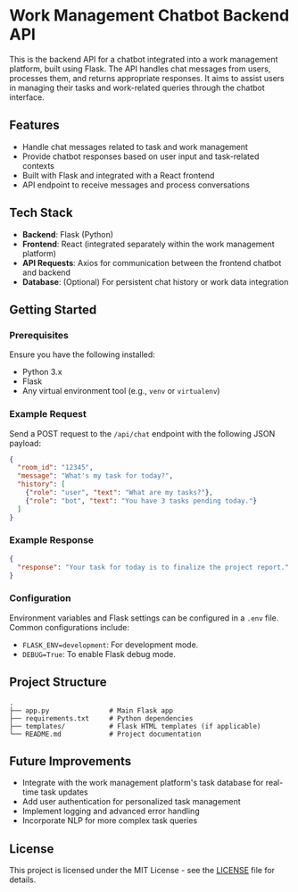 
# Work Management Chatbot Backend API

This is the backend API for a chatbot integrated into a work management platform, built using Flask. The API handles chat messages from users, processes them, and returns appropriate responses. It aims to assist users in managing their tasks and work-related queries through the chatbot interface.

## Features
- Handle chat messages related to task and work management
- Provide chatbot responses based on user input and task-related contexts
- Built with Flask and integrated with a React frontend
- API endpoint to receive messages and process conversations

## Tech Stack
- **Backend**: Flask (Python)
- **Frontend**: React (integrated separately within the work management platform)
- **API Requests**: Axios for communication between the frontend chatbot and backend
- **Database**: (Optional) For persistent chat history or work data integration

## Getting Started

### Prerequisites
Ensure you have the following installed:
- Python 3.x
- Flask
- Any virtual environment tool (e.g., `venv` or `virtualenv`)

### Example Request

Send a POST request to the `/api/chat` endpoint with the following JSON payload:

```json
{
  "room_id": "12345",
  "message": "What's my task for today?",
  "history": [
    {"role": "user", "text": "What are my tasks?"},
    {"role": "bot", "text": "You have 3 tasks pending today."}
  ]
}
```

### Example Response
```json
{
  "response": "Your task for today is to finalize the project report."
}
```

### Configuration

Environment variables and Flask settings can be configured in a `.env` file. Common configurations include:
- `FLASK_ENV=development`: For development mode.
- `DEBUG=True`: To enable Flask debug mode.

## Project Structure

```
.
├── app.py               # Main Flask app
├── requirements.txt     # Python dependencies
├── templates/           # Flask HTML templates (if applicable)
└── README.md            # Project documentation
```

## Future Improvements

- Integrate with the work management platform's task database for real-time task updates
- Add user authentication for personalized task management
- Implement logging and advanced error handling
- Incorporate NLP for more complex task queries

## License
This project is licensed under the MIT License - see the [LICENSE](LICENSE) file for details.
